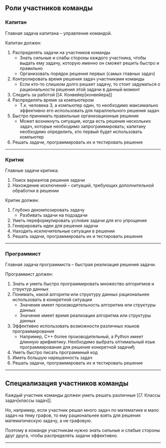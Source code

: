 ## Роли участников команды

### Капитан

Главная задача капитана – управление командой.

Капитан должен:
1. Распределять задачи на участников команды
	- Знать сильные и слабы стороны каждого участника, чтобы выдать ему задачу, которую именно он сможет решить быстро и правильно
	- Организовать порядок решения первых (самых главных задач)
2. Контролировать время решения задач участниками команды
	- Если кто-то слишком долго решает задачу, то стоит задуматься о рациональности решения этой задачи в данный момент
3. Следить за работой [[4. Конвейер|конвейера]]
4. Распределять время за компьютером
	- Т.к. человека 3, а компьютер один, то необходимо максимально эффективно его использовать для параллельного решения задач
5. Быстро принимать правильные организационные решения
	- Может возникнуть ситуация, когда есть решения нескольких задач, которые необходимо запрограммировать; капитану необходимо определить, кто первый будет использовать компьютер
6. Решать задачи, программировать их и тестировать решение

***

### Критик

Главные задачи критика:
 1. Поиск вариантов решения задачи
 2. Нахождение исключений – ситуаций, требующих дополнительной обработки в решении

Критик должен:
1. Глубоко декомпозировать задачу
	- Разбивать задачи на подзадачи
2. Уметь переформулировать условие задачи для его упрощения
3. Генерировать идеи для решения задачи
4. Находить исключительные ситуации в решении
5. Решать задачи, программировать их и тестировать решение

***

### Программист

Главная задача программиста – быстрая реализация решения задачи.

Программист должен:
1. Знать и уметь быстро программировать множество алгоритмов и структур данных
2. Понимать, какой алгоритм или структуру данных рациональнее использовать в конкретной ситуации
	- Значение имеет производительность алгоритма или структуры данных
	- Значение имеет время реализации алгоритма или структуры данных
3. Эффективно использовать возможности различных языков программирования
	- Например, C++ более производительный, а Python имеет длинную арифметику. Необходимо выбрать оптимальный язык программирования для решения конкретной задачиђ
4. Уметь быстро писать программный код
5. Иметь большую нарешанность задач
6. Решать задачи, программировать их и тестировать решение

***

## Специализация участников команды

Каждый участник команды должен уметь решать различные [[7. Классы задач|классы задач]].

Но, например, если участник решал много задач по математике и мало задач на тему графов, то ему рациональнее взять для решения математическую задачу, а не графовую.

Поэтому в команде участникам нужно знать сильные и слабые стороны друг друга, чтобы распределять задачи эффективно.

***
